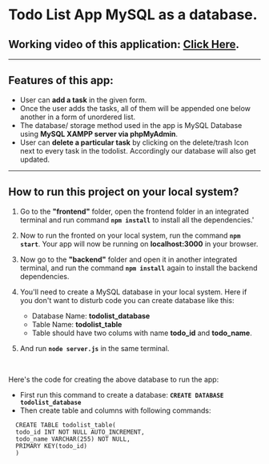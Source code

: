 # Todo List App MySQL as a database.

## Working video of this application: [Click Here](https://drive.google.com/file/d/1k2eRw5i5JjfxuUrvxFl5Ak92iW6DNBhc/view?usp=share_link).

<hr>

## Features of this app:

- User can **add a task** in the given form.
- Once the user adds the tasks, all of them will be appended one below another in a form of unordered list.
- The database/ storage method used in the app is MySQL Database using **MySQL XAMPP server via phpMyAdmin**.
- User can **delete a particular task** by clicking on the delete/trash Icon next to every task in the todolist. Accordingly our database will also get updated.

<hr>

## How to run this project on your local system?

1. Go to the **"frontend"** folder, open the frontend folder in an integrated terminal and run command **`npm install`** to install all the dependencies.'

2. Now to run the fronted on your local system, run the command **`npm start`**. Your app will now be running on **localhost:3000** in your browser.

3. Now go to the **"backend"** folder and open it in another integrated terminal, and run the command **`npm install`** again to install the backend dependencies.

4. You'll need to create a MySQL database in your local system. Here if you don't want to disturb code you can create database like this:
   - Database Name: **todolist_database**
   - Table Name: **todolist_table**
   - Table should have two colums with name **todo_id** and **todo_name**.
5. And run **`node server.js`** in the same terminal.

<br>

Here's the code for creating the above database to run the app:

- First run this command to create a database:
  **`CREATE DATABASE todolist_database`**
- Then create table and columns with following commands:

```
  CREATE TABLE todolist_table(
  todo_id INT NOT NULL AUTO_INCREMENT,
  todo_name VARCHAR(255) NOT NULL,
  PRIMARY KEY(todo_id)
  )
```
